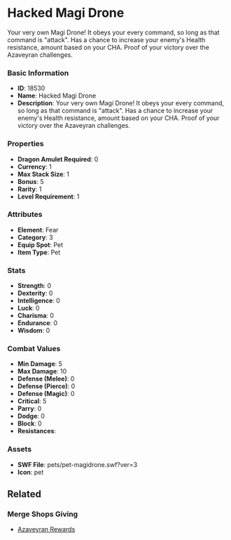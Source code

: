 # Hacked Magi Drone

Your very own Magi Drone! It obeys your every command, so long as that command is "attack". Has a chance to increase your enemy's Health resistance, amount based on your CHA.
Proof of your victory over the Azaveyran challenges.

### Basic Information

- **ID**: 18530
- **Name**: Hacked Magi Drone
- **Description**: Your very own Magi Drone! It obeys your every command, so long as that command is &quot;attack&quot;. Has a chance to increase your enemy&#039;s Health resistance, amount based on your CHA.
Proof of your victory over the Azaveyran challenges.

### Properties

- **Dragon Amulet Required**: 0
- **Currency**: 1
- **Max Stack Size**: 1
- **Bonus**: 5
- **Rarity**: 1
- **Level Requirement**: 1

### Attributes

- **Element**: Fear
- **Category**: 3
- **Equip Spot**: Pet
- **Item Type**: Pet

### Stats

- **Strength**: 0
- **Dexterity**: 0
- **Intelligence**: 0
- **Luck**: 0
- **Charisma**: 0
- **Endurance**: 0
- **Wisdom**: 0

### Combat Values

- **Min Damage**: 5
- **Max Damage**: 10
- **Defense (Melee)**: 0
- **Defense (Pierce)**: 0
- **Defense (Magic)**: 0
- **Critical**: 5
- **Parry**: 0
- **Dodge**: 0
- **Block**: 0
- **Resistances**: 

### Assets

- **SWF File**: pets/pet-magidrone.swf?ver=3
- **Icon**: pet

## Related

### Merge Shops Giving

- [Azaveyran Rewards](../merge-shops/299-azaveyran-rewards.md)

